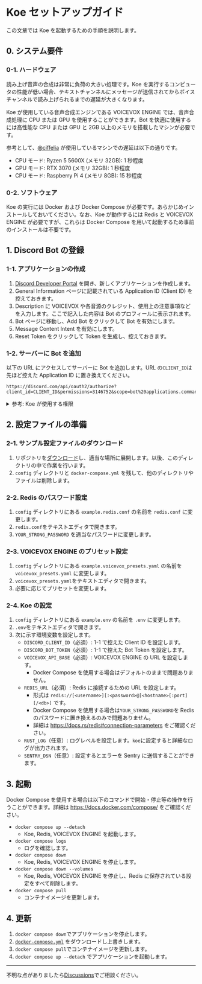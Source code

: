 # Koe セットアップガイド

この文章では Koe を起動するための手順を説明します。

## 0. システム要件

### 0-1. ハードウェア

読み上げ音声の合成は非常に負荷の大きい処理です。Koe を実行するコンピュータの性能が低い場合、テキストチャンネルにメッセージが送信されてからボイスチャンネルで読み上げられるまでの遅延が大きくなります。

Koe が使用している音声合成エンジンである VOICEVOX ENGINE では、音声合成処理に CPU または GPU を使用することができます。Bot を快適に使用するには高性能な CPU または GPU と 2GB 以上のメモリを搭載したマシンが必要です。

参考として、[@ciffelia](https://github.com/ciffelia) が使用しているマシンでの遅延は以下の通りです。

- CPU モード: Ryzen 5 5600X (メモリ 32GB): 1 秒程度
- GPU モード: RTX 3070 (メモリ 32GB): 1 秒程度
- CPU モード: Raspberry Pi 4 (メモリ 8GB): 15 秒程度

### 0-2. ソフトウェア

Koe の実行には Docker および Docker Compose が必要です。あらかじめインストールしておいてください。なお、Koe が動作するには Redis と VOICEVOX ENGINE が必要ですが、これらは Docker Compose を用いて起動するため事前のインストールは不要です。

## 1. Discord Bot の登録

### 1-1. アプリケーションの作成

1. [Discord Developer Portal](https://discord.com/developers/applications) を開き、新しくアプリケーションを作成します。
2. General Information ページに記載されている Application ID (Client ID) を控えておきます。
3. Description に VOICEVOX や各音源のクレジット、使用上の注意事項などを入力します。ここで記入した内容は Bot のプロフィールに表示されます。
4. Bot ページに移動し、Add Bot をクリックして Bot を有効にします。
5. Message Content Intent を有効にします。
6. Reset Token をクリックして Token を生成し、控えておきます。

### 1-2. サーバーに Bot を追加

以下の URL にアクセスしてサーバーに Bot を追加します。URL の`CLIENT_ID`は先ほど控えた Application ID に置き換えてください。

```
https://discord.com/api/oauth2/authorize?client_id=CLIENT_ID&permissions=3146752&scope=bot%20applications.commands
```

<details>
  <summary>参考: Koe が使用する権限</summary>
  
  - OAuth2 Scopes
    - `application.commands`
    - `bot`
  - Bot Permissions
    - General Permissions
      - View Channels
    - Voice Permissions
      - Connect
      - Speak
</details>

## 2. 設定ファイルの準備

### 2-1. サンプル設定ファイルのダウンロード

1. リポジトリを[ダウンロード](https://github.com/ciffelia/koe/archive/refs/heads/main.zip)し、適当な場所に展開します。以後、このディレクトリの中で作業を行います。
2. `config` ディレクトリと `docker-compose.yml` を残して、他のディレクトリやファイルは削除します。

### 2-2. Redis のパスワード設定

1. `config` ディレクトリにある `example.redis.conf` の名前を `redis.conf` に変更します。
2. `redis.conf`をテキストエディタで開きます。
3. `YOUR_STRONG_PASSWORD` を適当なパスワードに変更します。

### 2-3. VOICEVOX ENGINE のプリセット設定

1. `config` ディレクトリにある `example.voicevox_presets.yaml` の名前を `voicevox_presets.yaml` に変更します。
2. `voicevox_presets.yaml`をテキストエディタで開きます。
3. 必要に応じてプリセットを変更します。

### 2-4. Koe の設定

1. `config` ディレクトリにある `example.env` の名前を `.env` に変更します。
2. `.env`をテキストエディタで開きます。
3. 次に示す環境変数を設定します。
   - `DISCORD_CLIENT_ID`（必須）: 1-1 で控えた Client ID を設定します。
   - `DISCORD_BOT_TOKEN`（必須）: 1-1 で控えた Bot Token を設定します。
   - `VOICEVOX_API_BASE`（必須）: VOICEVOX ENGINE の URL を設定します。
     - Docker Compose を使用する場合はデフォルトのままで問題ありません。
   - `REDIS_URL`（必須）: Redis に接続するための URL を設定します。
     - 形式は `redis://[<username>][:<password>@]<hostname>[:port][/<db>]` です。
     - Docker Compose を使用する場合は`YOUR_STRONG_PASSWORD`を Redis のパスワードに置き換えるのみで問題ありません。
     - 詳細は https://docs.rs/redis#connection-parameters をご確認ください。
   - `RUST_LOG`（任意）: ログレベルを設定します。`koe`に設定すると詳細なログが出力されます。
   - `SENTRY_DSN`（任意）: 設定するとエラーを Sentry に送信することができます。

## 3. 起動

Docker Compose を使用する場合は以下のコマンドで開始・停止等の操作を行うことができます。詳細は https://docs.docker.com/compose/ をご確認ください。

- `docker compose up --detach`
  - Koe, Redis, VOICEVOX ENGINE を起動します。
- `docker compose logs`
  - ログを確認します。
- `docker compose down`
  - Koe, Redis, VOICEVOX ENGINE を停止します。
- `docker compose down --volumes`
  - Koe, Redis, VOICEVOX ENGINE を停止し、Redis に保存されている設定をすべて削除します。
- `docker compose pull`
  - コンテナイメージを更新します。

## 4. 更新

1. `docker compose down`でアプリケーションを停止します。
2. [`docker-compose.yml`](https://github.com/ciffelia/koe/blob/main/docker-compose.yml) をダウンロードし上書きします。
3. `docker compose pull`でコンテナイメージを更新します。
4. `docker compose up --detach` でアプリケーションを起動します。

---

不明な点がありましたら[Discussions](https://github.com/ciffelia/koe/discussions)でご相談ください。
